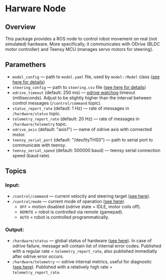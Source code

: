 # Harware Node

## Overview

This package provides a ROS node to control robot movement on real (not simulated) hardware. More specifically, it communicates with ODrive (BLDC motor controller) and Teensy MCU (manages servo motors for steering).

## Paramethers

- `model_config` — path to `model.yaml` file, used by `model::Model` class ([see here for details](../model/include/model/model.h))
- `steering_config` — path to `steering.csv` file ([see here for details](hardware_node/teensy.py))
- `odrive_timeout` (default: 250 ms) — [odrive watchog](https://docs.odriverobotics.com/v/0.5.4/getting-started.html#watchdog-timer) timeout (milliseconds). Adjust to be slightly higher than the interval between control messages (`/control/command` topic).
- `status_report_rate` (default: 1 Hz) — rate of messages in `/hardware/status` topic.
- `telemetry_report_rate` (default: 20 Hz) — rate of messages in `/hardware/telemetry` topic.
- `odrive_axis` (default: "axis1") — name of odrive axis with connected motor.
- `teensy_serial_port` (default: "/dev/ttyTHS0") — path to serial port to communicate with teensy.
- `teensy_serial_speed` (default: 500000 baud) — teensy serial connection speed (baud rate).

## Topics

### Input:
- `/control/command` — current velocity and steering target ([see here](../truck_msgs/msg/Control.msg)).
- `/control/mode` — current mode of operation ([see here](../truck_msgs/msg/ControlMode.msg)).
    - `OFF` = motion disabled (odrive state = IDLE, motor coils off).
    - `REMOTE` = robot is controlled via remote (gamepad).
    - `AUTO` = robot is controlled programmatically.

### Output:
- `/hardware/status` — global status of hardware ([see here](../truck_msgs/msg/HardwareStatus.msg)). In case of odrive failure, message will contain list of internal error codes. Published with a regular rate = `telemetry_report_rate`, also published immediatly after odrive error occurs.
- `/hardware/telemetry` — odrive internal metrics, useful for diagnostic ([see here](../truck_msgs/msg/HardwareTelemetry.msg)). Published with a relatively high rate = `telemetry_report_rate`.
